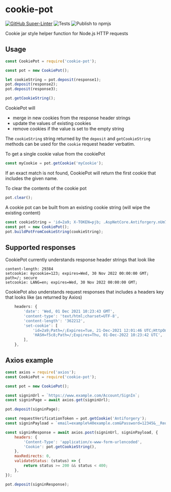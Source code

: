 # cookie-pot

[![GitHub Super-Linter](https://github.com/Qarj/cookie-pot/workflows/Lint%20Code%20Base/badge.svg)](https://github.com/marketplace/actions/super-linter)
![Tests](https://github.com/Qarj/cookie-pot/workflows/Tests/badge.svg)
![Publish to npmjs](https://github.com/Qarj/cookie-pot/workflows/Publish%20to%20npmjs/badge.svg)

Cookie jar style helper function for Node.js HTTP requests

## Usage

```js
const CookiePot = require('cookie-pot');

const pot = new CookiePot();

let cookieString = pot.deposit(response1);
pot.deposit(response2);
pot.deposit(response3);

pot.getCookieString();
```

CookiePot will

-   merge in new cookies from the response header strings
-   update the values of existing cookies
-   remove cookies if the value is set to the empty string

The `cookieString` string returned by the `deposit` and `getCookieString` methods can be used for the `cookie` request header verbatim.

To get a single cookie value from the cookiePot

```js
const myCookie = pot.getCookie('myCookie');
```

If an exact match is not found, CookiePot will return the first cookie that includes the given name.

To clear the contents of the cookie pot

```js
pot.clear();
```

A cookie pot can be built from an existing cookie string (will wipe the existing content)

```js
const cookieString = 'id=2a9; X-TOKEN=pjb; .AspNetCore.Antiforgery.nUm79WDWtTU=xyz; LANG=de';
const pot = new CookiePot();
pot.buildPotFromCookieString(cookieString);
```

## Supported responses

CookiePot currently understands response header strings that look like

```lang-text
content-length: 29384
setcookie: mycookie=123; expires=Wed, 30 Nov 2022 00:00:00 GMT; path=/; secure
setcookie: LANG=en; expires=Wed, 30 Nov 2022 00:00:00 GMT;
```

CookiePot also understands request responses that includes a headers key that looks like (as returned by Axios)

```js
    headers: {
        'date': 'Wed, 01 Dec 2021 10:23:43 GMT',
        'content-type': 'text/html;charset=UTF-8',
        'content-length': '362212',
        'set-cookie': [
            'id=2a9;Path=/;Expires=Tue, 21-Dec-2021 12:01:46 UTC;HttpOnly;Secure',
            'HASH=f5c8;Path=/;Expires=Thu, 01-Dec-2022 10:23:42 UTC',
        ],
    },
```

## Axios example

```js
const axios = require('axios');
const CookiePot = require('cookie-pot');

const pot = new CookiePot();

const signinUrl = `https://www.example.com/Account/SignIn`;
const signinPage = await axios.get(signinUrl);

pot.deposit(signinPage);

const requestVerificationToken = pot.getCookie('Antiforgery');
const signinPayload = `email=example%40example.com&Password=12345&__RequestVerificationToken=${requestVerificationToken}`;

const signinResponse = await axios.post(signinUrl, signinPayload, {
    headers: {
        'Content-Type': 'application/x-www-form-urlencoded',
        'Cookie': pot.getCookieString(),
    },
    maxRedirects: 0,
    validateStatus: (status) => {
        return status >= 200 && status < 400;
    },
});

pot.deposit(signinResponse);
```
